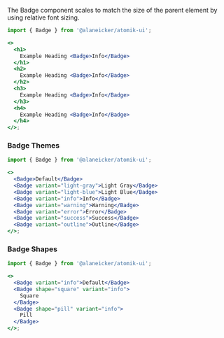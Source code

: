 The Badge component scales to match the size of the parent element by using relative font sizing.

```jsx
import { Badge } from '@alaneicker/atomik-ui';

<>
  <h1>
    Example Heading <Badge>Info</Badge>
  </h1>
  <h2>
    Example Heading <Badge>Info</Badge>
  </h2>
  <h3>
    Example Heading <Badge>Info</Badge>
  </h3>
  <h4>
    Example Heading <Badge>Info</Badge>
  </h4>
</>;
```

### Badge Themes

```jsx
import { Badge } from '@alaneicker/atomik-ui';

<>
  <Badge>Default</Badge>
  <Badge variant="light-gray">Light Gray</Badge>
  <Badge variant="light-blue">Light Blue</Badge>
  <Badge variant="info">Info</Badge>
  <Badge variant="warning">Warning</Badge>
  <Badge variant="error">Error</Badge>
  <Badge variant="success">Success</Badge>
  <Badge variant="outline">Outline</Badge>
</>;
```

### Badge Shapes

```jsx
import { Badge } from '@alaneicker/atomik-ui';

<>
  <Badge variant="info">Default</Badge>
  <Badge shape="square" variant="info">
    Square
  </Badge>
  <Badge shape="pill" variant="info">
    Pill
  </Badge>
</>;
```
